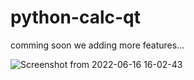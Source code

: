# python-calc-qt

comming soon we adding more features...

![Screenshot from 2022-06-16 16-02-43](https://user-images.githubusercontent.com/22883222/174061237-eefc4972-97f4-40a6-af8e-856316b88544.png)

